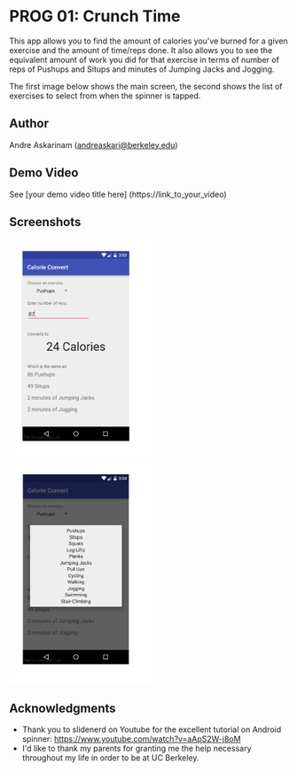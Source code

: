 # PROG 01: Crunch Time

This app allows you to find the amount of calories you've burned for a given exercise and the amount of time/reps done. It also allows you to see the equivalent amount of work you did for that exercise in terms of number of reps of Pushups and Situps and minutes of Jumping Jacks and Jogging.

The first image below shows the main screen, the second shows the list of exercises to select from when the spinner is tapped.

## Author

Andre Askarinam ([andreaskari@berkeley.edu](mailto:andreaskari@berkeley.edu))

## Demo Video

See [your demo video title here] (https://link_to_your_video)

## Screenshots

<img src="screenshots/main.png" height="400" alt="Screenshot"/>

<img src="screenshots/spinner.png" height="400" alt="Screenshot"/>


## Acknowledgments

* Thank you to slidenerd on Youtube for the excellent tutorial on Android spinner: https://www.youtube.com/watch?v=aApS2W-j8oM
* I'd like to thank my parents for granting me the help necessary throughout my life in order to be at UC Berkeley.
